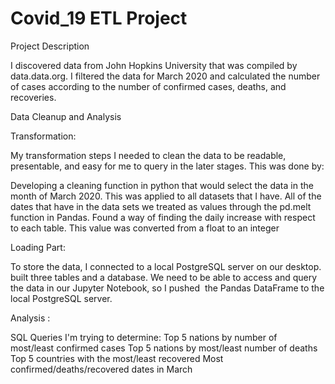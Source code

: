 # Covid_19 ETL Project

Project Description

I discovered data from John Hopkins University that was compiled by data.data.org. I filtered the data for March 2020 and calculated the number of cases according to the number of confirmed cases, deaths, and recoveries.


Data Cleanup and Analysis


Transformation:

My transformation steps I needed to clean the data to be readable, presentable, and easy for me to query in the later stages. This was done by:

Developing a cleaning function in python that would select the data in the month of March 2020. This was applied to all datasets that I have.
All of the dates that have in the data sets we treated as values through the pd.melt function in Pandas.
Found a way of finding the daily increase with respect to each table. This value was converted from a float to an integer


Loading Part:

To store the data, I connected to a local PostgreSQL server on our desktop.
built three tables and a database.
We need to be able to access and query the data in our Jupyter Notebook, so I pushed  the Pandas DataFrame to the local PostgreSQL server.



Analysis :

SQL Queries I'm trying to determine:
Top 5 nations by number of most/least confirmed cases 
Top 5 nations by most/least number of deaths
Top 5 countries with the most/least recovered
Most confirmed/deaths/recovered dates in March
